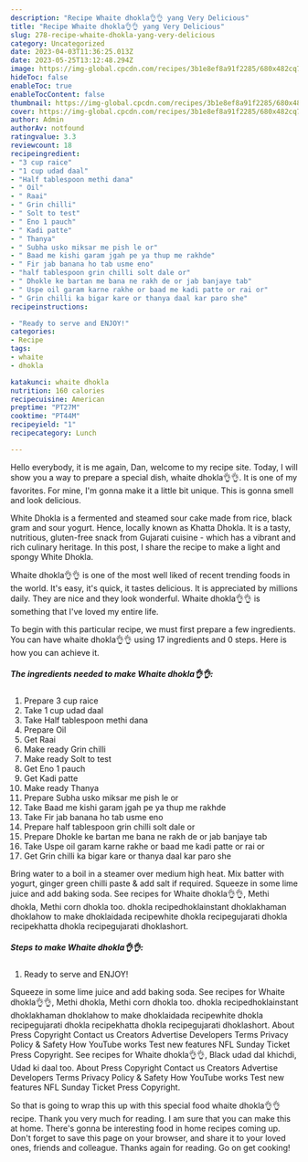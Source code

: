 ```yaml
---
description: "Recipe Whaite dhokla👌👌 yang Very Delicious"
title: "Recipe Whaite dhokla👌👌 yang Very Delicious"
slug: 278-recipe-whaite-dhokla-yang-very-delicious
category: Uncategorized
date: 2023-04-03T11:36:25.013Z
date: 2023-05-25T13:12:48.294Z
image: https://img-global.cpcdn.com/recipes/3b1e8ef8a91f2285/680x482cq70/whaite-dhokla-recipe-main-photo.jpg
hideToc: false
enableToc: true
enableTocContent: false
thumbnail: https://img-global.cpcdn.com/recipes/3b1e8ef8a91f2285/680x482cq70/whaite-dhokla-recipe-main-photo.jpg
cover: https://img-global.cpcdn.com/recipes/3b1e8ef8a91f2285/680x482cq70/whaite-dhokla-recipe-main-photo.jpg
author: Admin
authorAv: notfound
ratingvalue: 3.3
reviewcount: 18
recipeingredient:
- "3 cup raice"
- "1 cup udad daal"
- "Half tablespoon methi dana"
- " Oil"
- " Raai"
- " Grin chilli"
- " Solt to test"
- " Eno 1 pauch"
- " Kadi patte"
- " Thanya"
- " Subha usko miksar me pish le or"
- " Baad me kishi garam jgah pe ya thup me rakhde"
- " Fir jab banana ho tab usme eno"
- "half tablespoon grin chilli solt dale or"
- " Dhokle ke bartan me bana ne rakh de or jab banjaye tab"
- " Uspe oil garam karne rakhe or baad me kadi patte or rai or"
- " Grin chilli ka bigar kare or thanya daal kar paro she"
recipeinstructions:

- "Ready to serve and ENJOY!"
categories:
- Recipe
tags:
- whaite
- dhokla

katakunci: whaite dhokla 
nutrition: 160 calories
recipecuisine: American
preptime: "PT27M"
cooktime: "PT44M"
recipeyield: "1"
recipecategory: Lunch

---
```



Hello everybody, it is me again, Dan, welcome to my recipe site. Today, I will show you a way to prepare a special dish, whaite dhokla👌👌. It is one of my favorites. For mine, I'm gonna make it a little bit unique. This is gonna smell and look delicious.

White Dhokla is a fermented and steamed sour cake made from rice, black gram and sour yogurt. Hence, locally known as Khatta Dhokla. It is a tasty, nutritious, gluten-free snack from Gujarati cuisine - which has a vibrant and rich culinary heritage. In this post, I share the recipe to make a light and spongy White Dhokla.

Whaite dhokla👌👌 is one of the most well liked of recent trending foods in the world. It's easy, it's quick, it tastes delicious. It is appreciated by millions daily. They are nice and they look wonderful. Whaite dhokla👌👌 is something that I've loved my entire life.


To begin with this particular recipe, we must first prepare a few ingredients. You can have whaite dhokla👌👌 using 17 ingredients and 0 steps. Here is how you can achieve it.

<!--inarticleads1-->

##### The ingredients needed to make Whaite dhokla👌👌:

1. Prepare 3 cup raice
1. Take 1 cup udad daal
1. Take Half tablespoon methi dana
1. Prepare  Oil
1. Get  Raai
1. Make ready  Grin chilli
1. Make ready  Solt to test
1. Get  Eno 1 pauch
1. Get  Kadi patte
1. Make ready  Thanya
1. Prepare  Subha usko miksar me pish le or
1. Take  Baad me kishi garam jgah pe ya thup me rakhde
1. Take  Fir jab banana ho tab usme eno
1. Prepare half tablespoon grin chilli solt dale or
1. Prepare  Dhokle ke bartan me bana ne rakh de or jab banjaye tab
1. Take  Uspe oil garam karne rakhe or baad me kadi patte or rai or
1. Get  Grin chilli ka bigar kare or thanya daal kar paro she


Bring water to a boil in a steamer over medium high heat. Mix batter with yogurt, ginger green chilli paste &amp; add salt if required. Squeeze in some lime juice and add baking soda. See recipes for Whaite dhokla👌👌, Methi dhokla, Methi corn dhokla too. dhokla recipedhoklainstant dhoklakhaman dhoklahow to make dhoklaidada recipewhite dhokla recipegujarati dhokla recipekhatta dhokla recipegujarati dhoklashort. 

<!--inarticleads2-->

##### Steps to make Whaite dhokla👌👌:


1. Ready to serve and ENJOY!

Squeeze in some lime juice and add baking soda. See recipes for Whaite dhokla👌👌, Methi dhokla, Methi corn dhokla too. dhokla recipedhoklainstant dhoklakhaman dhoklahow to make dhoklaidada recipewhite dhokla recipegujarati dhokla recipekhatta dhokla recipegujarati dhoklashort. About Press Copyright Contact us Creators Advertise Developers Terms Privacy Policy &amp; Safety How YouTube works Test new features NFL Sunday Ticket Press Copyright. See recipes for Whaite dhokla👌👌, Black udad dal khichdi, Udad ki daal too. About Press Copyright Contact us Creators Advertise Developers Terms Privacy Policy &amp; Safety How YouTube works Test new features NFL Sunday Ticket Press Copyright. 

So that is going to wrap this up with this special food whaite dhokla👌👌 recipe. Thank you very much for reading. I am sure that you can make this at home. There's gonna be interesting food in home recipes coming up. Don't forget to save this page on your browser, and share it to your loved ones, friends and colleague. Thanks again for reading. Go on get cooking!
